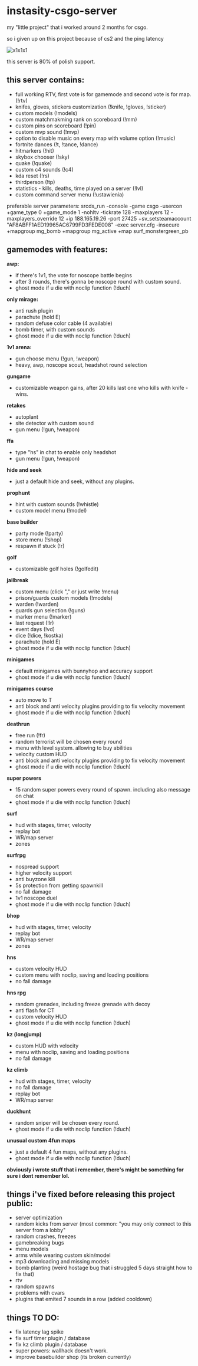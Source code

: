 # instasity-csgo-server

my "little project" that i worked around 2 months for csgo.

so i given up on this project because of cs2 and the ping latency 

![x1x1x1](https://github.com/abatrowy/instasity-csgo-server/assets/39527345/28f84725-2d9e-4f4b-b2ab-4bf8b2bc1cbd)

this server is 80% of polish support.

this server contains:
-
- full working RTV, first vote is for gamemode and second vote is for map. (!rtv)
- knifes, gloves, stickers customization (!knife, !gloves, !sticker)
- custom models (!models)
- custom matchmakming rank on scoreboard (!mm)
- custom pins on scoreboard (!pin)
- custom mvp sound (!mvp)
- option to disable music on every map with volume option (!music)
- fortnite dances (!t, !tance, !dance)
- hitmarkers (!hit)
- skybox chooser (!sky)
- quake (!quake)
- custom c4 sounds (!c4)
- kda reset (!rs)
- thirdperson (!tp)
- statistics - kills, deaths, time played on a server (!lvl)
- custom command server menu (!ustawienia)

preferable server parameters:
srcds_run -console -game csgo -usercon +game_type 0 +game_mode 1 -nohltv -tickrate 128 -maxplayers 12 -maxplayers_override 12 +ip 188.165.19.26 -port 27425 +sv_setsteamaccount "AF8ABFF1AED19965AC6799FD3FEDE008" -exec server.cfg -insecure +mapgroup mg_bomb +mapgroup mg_active +map surf_monstergreen_pb

gamemodes with features:
-
__awp:__
- if there's 1v1, the vote for noscope battle begins
- after 3 rounds, there's gonna be noscope round with custom sound.
-  ghost mode if u die with noclip function (!duch)

__only mirage:__
- anti rush plugin
- parachute (hold E)
- random defuse color cable (4 available)
- bomb timer, with custom sounds
- ghost mode if u die with noclip function (!duch)

__1v1 arena:__
- gun choose menu (!gun, !weapon)
- heavy, awp, noscope scout, headshot round selection

__gungame__
- customizable weapon gains, after 20 kills last one who kills with knife - wins.

__retakes__
- autoplant
- site detector with custom sound
- gun menu (!gun, !weapon)

__ffa__
- type "hs" in chat to enable only headshot 
- gun menu (!gun, !weapon)

__hide and seek__
- just a default hide and seek, without any plugins.

__prophunt__
- hint with custom sounds (!whistle)
- custom model menu (!model)

__base builder__
- party mode (!party)
- store menu (!shop)
- respawn if stuck (!r)

__golf__
- customizable golf holes (!golfedit)

__jailbreak__
- custom menu (click "," or just write !menu)
- prison/guards custom models (!models)
- warden (!warden)
- guards gun selection (!guns)
- marker menu (!marker)
- last request (!lr)
- event days (!vd)
- dice (!dice, !kostka)
- parachute (hold E)
- ghost mode if u die with noclip function (!duch)

__minigames__
- default minigames with bunnyhop and accuracy support
- ghost mode if u die with noclip function (!duch)

__minigames course__
-  auto move to T 
- anti block and anti velocity plugins providing to fix velocity movement
- ghost mode if u die with noclip function (!duch)

__deathrun__
- free run (!fr)
- random terrorist will be chosen every round
- menu with level system. allowing to buy abilities
- velocity custom HUD
- anti block and anti velocity plugins providing to fix velocity movement
- ghost mode if u die with noclip function (!duch)

__super powers__
- 15 random super powers every round of spawn. including also message on chat
- ghost mode if u die with noclip function (!duch)

__surf__
- hud with stages, timer, velocity
- replay bot
- WR/map server
- zones

__surfrpg__
- nospread support
- higher velocity support
- anti buyzone kill
- 5s protection from getting spawnkill
- no fall damage
- 1v1 noscope duel
- ghost mode if u die with noclip function (!duch)

__bhop__
- hud with stages, timer, velocity
- replay bot
- WR/map server
- zones

__hns__
- custom velocity HUD
- custom menu with noclip, saving and loading positions
- no fall damage 

__hns rpg__
- random grenades, including freeze grenade with decoy
- anti flash for CT
- custom velocity HUD
- ghost mode if u die with noclip function (!duch)

__kz (longjump)__
- custom HUD with velocity
- menu with noclip, saving and loading positions
- no fall damage

__kz climb__
- hud with stages, timer, velocity
- no fall damage
- replay bot
- WR/map server

__duckhunt__
- random sniper will be chosen every round.
- ghost mode if u die with noclip function (!duch)

__unusual custom 4fun maps__
- just a default 4 fun maps, without any plugins.
- ghost mode if u die with noclip function (!duch)



__obviously i wrote stuff that i remember, there's might be something for sure i dont remember lol.__

things i've fixed before releasing this project public:
-
- server optimization
- random kicks from server (most common: "you may only connect to this server from a lobby"
- random crashes, freezes
- gamebreaking bugs
- menu models
- arms while wearing custom skin/model
- mp3 downloading and missing models
- bomb planting (weird hostage bug that i struggled 5 days straight how to fix that)
- rtv
- random spawns
- problems with cvars
- plugins that emited 7 sounds in a row (added cooldown)

things TO DO:
-
- fix latency lag spike
- fix surf timer plugin / database
- fix kz climb plugin / database
- super powers: wallhack doesn't work.
- improve basebuilder shop (its broken currently)


